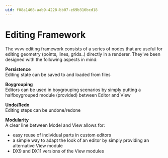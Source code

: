 ```yaml
---
uid: f08a1468-aab9-4228-bb07-e69b316bcd18
---
```


# Editing Framework
The vvvv editing framework consists of a series of nodes that are useful for editing geometry (points, lines, grids..) directly in a renderer. They've been designed with the following aspects in mind:  


**Persistence**  
Editing state can be saved to and loaded from files  

**Boygrouping**  
Editors can be used in boygrouping scenarios by simply putting a halfboygrouped module (provided) between Editor and View  

**Undo/Redo**  
Editing steps can be undone/redone  

**Modularity**  
A clear line between Model and View allows for:  
* easy reuse of individual parts in custom editors   
* a simple way to adapt the look of an editor by simply providing an alternative View module  
* DX9 and DX11 versions of the View modules  


